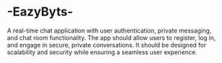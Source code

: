 # -EazyByts-
 A real-time chat application with user authentication, private messaging,  and chat room functionality. The app should allow users to register, log in, and engage in secure,  private conversations. It should be designed for scalability and security while ensuring a seamless  user experience.
